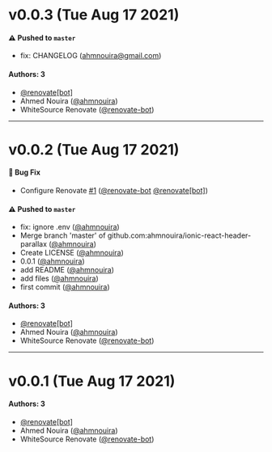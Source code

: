 # v0.0.3 (Tue Aug 17 2021)

#### ⚠️ Pushed to `master`

- fix: CHANGELOG (ahmnouira@gmail.com)

#### Authors: 3

- [@renovate[bot]](https://github.com/renovate[bot])
- Ahmed Nouira ([@ahmnouira](https://github.com/ahmnouira))
- WhiteSource Renovate ([@renovate-bot](https://github.com/renovate-bot))

---

# v0.0.2 (Tue Aug 17 2021)

#### 🐛 Bug Fix

- Configure Renovate [#1](https://github.com/ahmnouira/ionic-react-header-parallax/pull/1) ([@renovate-bot](https://github.com/renovate-bot) [@renovate[bot]](https://github.com/renovate[bot]))

#### ⚠️ Pushed to `master`

- fix: ignore .env ([@ahmnouira](https://github.com/ahmnouira))
- Merge branch 'master' of github.com:ahmnouira/ionic-react-header-parallax ([@ahmnouira](https://github.com/ahmnouira))
- Create LICENSE ([@ahmnouira](https://github.com/ahmnouira))
- 0.0.1 ([@ahmnouira](https://github.com/ahmnouira))
- add README ([@ahmnouira](https://github.com/ahmnouira))
- add files ([@ahmnouira](https://github.com/ahmnouira))
- first commit ([@ahmnouira](https://github.com/ahmnouira))

#### Authors: 3

- [@renovate[bot]](https://github.com/renovate[bot])
- Ahmed Nouira ([@ahmnouira](https://github.com/ahmnouira))
- WhiteSource Renovate ([@renovate-bot](https://github.com/renovate-bot))

---

# v0.0.1 (Tue Aug 17 2021)

#### Authors: 3

- [@renovate[bot]](https://github.com/renovate[bot])
- Ahmed Nouira ([@ahmnouira](https://github.com/ahmnouira))
- WhiteSource Renovate ([@renovate-bot](https://github.com/renovate-bot))
